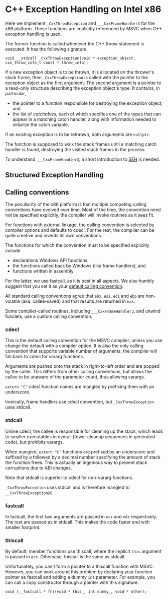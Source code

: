 # C++ Exception Handling on Intel x86

Here we implement `_CxxThrowException` and `___CxxFrameHandler3` for
the x86 platform. These functions are implicitly referenced by MSVC
when C++ exception handling is used.

The former function is called whenever the C++ throw statement is executed.
It has the following signature.

    void __stdcall _CxxThrowException(void * exception_object, cxx_throw_info_t const * throw_info);

If a new exception object is to be thrown, it is allocated on the thrower's
stack frame, then `_CxxThrowException` is called with the pointer to the
exception object as the first argument. The second argument is a pointer
to a read-only structure describing the exception object's type. It contains,
in particular,

* the pointer to a function responsible for destroying the exception object, and
* the list of _catchables_, each of which specifies one of the types that
  can appear in a matching catch handler, along with information needed to
  initialize the catch variable.

If an existing exception is to be rethrown, both arguments are `nullptr`.

The function is supposed to walk the stack frames until a matching catch
handler is found, destroying the visited stack frames in the process.

To understand `___CxxFrameHandler3`, a short introduction to [SEH][1] is needed.

## Structured Exception Handling



## Calling conventions

The peculiarity of the x86 platform is that multiple competing calling
conventions have evolved over time. Most of the time, the convention need not
be specified explicitly, the compiler will invoke routines as it sees fit.

For functions with external linkage, the calling convention is selected
by compiler options and defaults to cdecl. For the rest, the compiler
can be quite creative and invents its own conventions.

The functions for which the convention must to be specified explicitly include

* declarations Windows API functions,
* the functions called back by Windows (like frame handlers), and
* functions written in assembly.

For the latter, we use fastcall, as it is best in all aspects. We also humbly
suggest that you set it as your [default calling convention][1].

All standard calling conventions agree that `ebx`, `esi`, `edi` and `ebp`
are non-volatile (aka. callee-saved) and that results are returned in `eax`.

Some compiler-called routines, including `___CxxFrameHandler3`, and
unwind funclets, use a custom calling convention.

### cdecl

This is the default calling convention for the MSVC compiler, unless you use
change the default with a compiler option. It is also the only
calling convention that supports variable number of arguments; the compiler
will fall back to cdecl for vararg functions.

Arguments are pushed onto the stack in right-to-left order and are popped
by the caller. This differs from other calling conventions, but allows
the callee to be unaware of the parameter count, thus allowing varargs.

`extern "C"` cdecl function names are mangled by prefixing them with
an underscore.

Ironically, frame handlers use cdecl convention, but `_CxxThrowException`
uses stdcall.

### stdcall

Unlike cdecl, the callee is responsible for cleaning up the stack, which leads
to smaller executables in overall (fewer cleanup sequences in generated code),
but prohibits varargs.

When mangled, `extern "C"` functions are prefixed by an underscore and suffixed
by `@` followed by a decimal number specifying the amount of stack the function
frees. This is actually an ingenious way to prevent stack corruptions due to
ABI changes.

Note that stdcall is superior to cdecl for non-vararg functions.

`_CxxThrowException` uses stdcall and is therefore mangled
to `__CxxThrowException@8`.

 [1]: https://docs.microsoft.com/en-us/cpp/build/reference/gd-gr-gv-gz-calling-convention

### fastcall

In fastcall, the first two arguments are passed in `ecx` and `edx` respectively.
The rest are passed as in stdcall. This makes the code faster and with smaller
footprint.

### thiscall

By default, member functions use thiscall, where the implicit `this` argument
is passed in `ecx`. Otherwise, thiscall is the same as stdcall.

Unfortunately, you can't form a pointer to a thiscall function with MSVC.
However, you can work around this problem by declaring your function pointer
as fastcall and adding a dummy `int` parameter. For example, you can call
a copy constructor through a pointer with this signature.

    void (__fastcall * fn)(void * this_, int dummy_, void * other);
